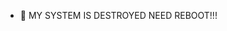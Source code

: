 - 👀 MY SYSTEM IS DESTROYED NEED REBOOT!!! 

<!---
DocReRun/DocReRun is a ✨ special ✨ repository because its `README.md` (this file) appears on your GitHub profile.
You can click the Preview link to take a look at your changes.
--->
